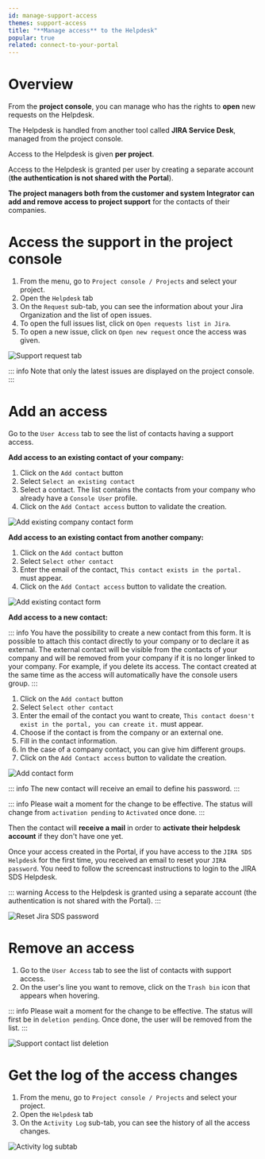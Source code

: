 ```yaml
---
id: manage-support-access
themes: support-access
title: "**Manage access** to the Helpdesk"
popular: true
related: connect-to-your-portal
---
```


# Overview

From the **project console**, you can manage who has the rights to **open** new requests on the Helpdesk.

The Helpdesk is handled from another tool called **JIRA Service Desk**, managed from the project console.

Access to the Helpdesk is given **per project**.

Access to the Helpdesk is granted per user by creating a separate account (**the authentication is not shared with the Portal**).

**The project managers both from the customer and system Integrator can add and remove access to project support** for the contacts of their companies.  

# Access the support in the project console

1. From the menu, go to `Project console / Projects` and select your project.
1. Open the `Helpdesk` tab
1. On the `Request` sub-tab, you can see the information about your Jira Organization and the list of open issues.
1. To open the full issues list, click on `Open requests list in Jira`. 
1. To open a new issue, click on `Open new request` once the access was given.

![Support request tab](../img/helpdesk_overview.png)

::: info
Note that only the latest issues are displayed on the project console.
:::

# Add an access

Go to the `User Access` tab to see the list of contacts having a support access.

**Add access to an existing contact of your company:**

1. Click on the `Add contact` button
1. Select `Select an existing contact`
1. Select a contact. The list contains the contacts from your company who already have a `Console User` profile.
1. Click on the `Add Contact access` button to validate the creation.

![Add existing company contact form](../img/helpdesk_add_access.png)

**Add access to an existing contact from another company:**

1. Click on the `Add contact` button
1. Select `Select other contact`
1. Enter the email of the contact, `This contact exists in the portal.` must appear.
1. Click on the `Add Contact access` button to validate the creation.

![Add existing contact form](../img/helpdesk_add_existing_contact.png)

**Add access to a new contact:**

::: info
You have the possibility to create a new contact from this form. It is possible to attach this contact directly to your company or to declare it as external.
The external contact will be visible from the contacts of your company and will be removed from your company if it is no longer linked to your company. For example, if you delete its access.
The contact created at the same time as the access will automatically have the console users group.
:::

1. Click on the `Add contact` button
1. Select `Select other contact`
1. Enter the email of the contact you want to create, `This contact doesn't exist in the portal, you can create it.` must appear.
1. Choose if the contact is from the company or an external one.
1. Fill in the contact information.
1. In the case of a company contact, you can give him different groups.
1. Click on the `Add Contact access` button to validate the creation.

![Add contact form](../img/helpdesk_add_access.gif)

::: info
The new contact will receive an email to define his password.
:::

::: info
Please wait a moment for the change to be effective. The status will change from `activation pending` to `Activated` once done.
:::

Then the contact will **receive a mail** in order to **activate their helpdesk account** if they don't have one yet.

Once your access created in the Portal, if you have access to the `JIRA SDS Helpdesk` for the first time, you received an email to reset your `JIRA password`.
You need to follow the screencast instructions to login to the JIRA SDS Helpdesk.

::: warning
Access to the Helpdesk is granted using a separate account (the authentication is not shared with the Portal).
:::

![Reset Jira SDS password](../img/jira_reset_password.gif)

# Remove an access

1. Go to the `User Access` tab to see the list of contacts with support access.
1. On the user's line you want to remove, click on the `Trash bin` icon that appears when hovering.

::: info
Please wait a moment for the change to be effective. The status will first be in `deletion pending`. Once done, the user will be removed from the list. 
:::

![Support contact list deletion](../img/helpdesk_remove_access.png)

# Get the log of the access changes

1. From the menu, go to `Project console / Projects` and select your project.
1. Open the `Helpdesk` tab
1. On the `Activity Log` sub-tab, you can see the history of all the access changes.

![Activity log subtab](../img/helpdesk_activity_log.png)

